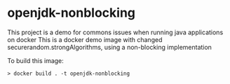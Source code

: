 # openjdk-nonblocking
This project is a demo for commons issues when running java applications on docker
This is a docker demo image with changed securerandom.strongAlgorithms, using a non-blocking implementation

To build this image:
```
> docker build . -t openjdk-nonblocking
```